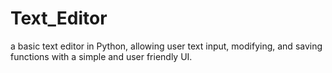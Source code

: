# Text_Editor
a basic text editor in Python, allowing user text input, modifying, and saving functions with a simple and user friendly UI.
